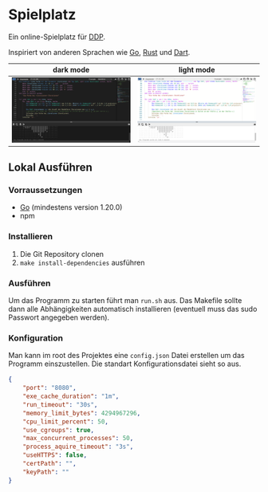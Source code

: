 # Spielplatz

Ein online-Spielplatz für [DDP](https://github.com/DDP-Projekt/Kompilierer).

Inspiriert von anderen Sprachen wie [Go](https://go.dev/play/), [Rust](https://play.rust-lang.org/?version=stable&mode=debug&edition=2021) und [Dart](https://dartpad.dev/?).

| dark mode | light mode |
|---|---|
|![showcase-dark](img/showcase-dark.png)|![showcase-light](img/showcase-light.png)|

## Lokal Ausführen
### Vorraussetzungen
* [Go](https://go.dev/doc/install) (mindestens version 1.20.0)
* npm

### Installieren
1. Die Git Repository clonen
2. `make install-dependencies` ausführen

### Ausführen
Um das Programm zu starten führt man `run.sh` aus.
Das Makefile sollte dann alle Abhängigkeiten automatisch installieren (eventuell muss das sudo Passwort angegeben werden).

### Konfiguration
Man kann im root des Projektes eine `config.json` Datei erstellen um das Programm einszustellen.
Die standart Konfigurationsdatei sieht so aus.
```json
{
	"port": "8080",
	"exe_cache_duration": "1m",
	"run_timeout": "30s",
	"memory_limit_bytes": 4294967296,
	"cpu_limit_percent": 50,
	"use_cgroups": true,
	"max_concurrent_processes": 50,
	"process_aquire_timeout": "3s",
	"useHTTPS": false,
	"certPath": "",
	"keyPath": ""
}
```
